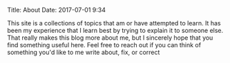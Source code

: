 Title: About
Date: 2017-07-01 9:34

This site is a collections of topics that am or have attempted to learn.   It
has been my experience that I learn best by trying to explain it to someone
else.   That really makes this blog more about me, but I sincerely hope that
you find something useful here.   Feel free to reach out if you can think of
something you'd like to me write about, fix, or correct
